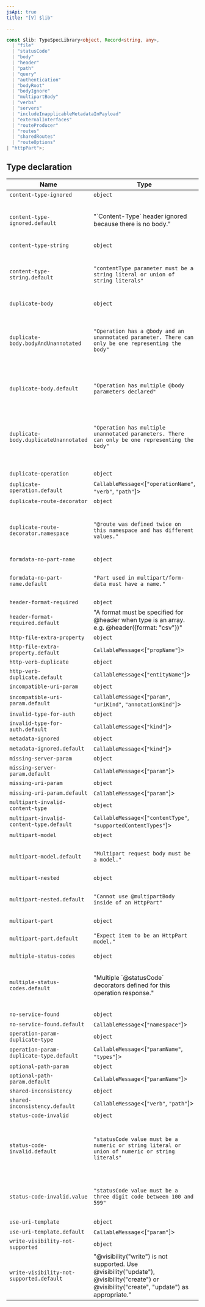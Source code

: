 ```yaml
---
jsApi: true
title: "[V] $lib"

---
```

```ts
const $lib: TypeSpecLibrary<object, Record<string, any>, 
  | "file"
  | "statusCode"
  | "body"
  | "header"
  | "path"
  | "query"
  | "authentication"
  | "bodyRoot"
  | "bodyIgnore"
  | "multipartBody"
  | "verbs"
  | "servers"
  | "includeInapplicableMetadataInPayload"
  | "externalInterfaces"
  | "routeProducer"
  | "routes"
  | "sharedRoutes"
  | "routeOptions"
| "httpPart">;
```

## Type declaration

| Name | Type | Default value |
| ------ | ------ | ------ |
| `content-type-ignored` | `object` | - |
| `content-type-ignored.default` | "\`Content-Type\` header ignored because there is no body." | "\`Content-Type\` header ignored because there is no body." |
| `content-type-string` | `object` | - |
| `content-type-string.default` | `"contentType parameter must be a string literal or union of string literals"` | "contentType parameter must be a string literal or union of string literals" |
| `duplicate-body` | `object` | - |
| `duplicate-body.bodyAndUnannotated` | `"Operation has a @body and an unannotated parameter. There can only be one representing the body"` | "Operation has a @body and an unannotated parameter. There can only be one representing the body" |
| `duplicate-body.default` | `"Operation has multiple @body parameters declared"` | "Operation has multiple @body parameters declared" |
| `duplicate-body.duplicateUnannotated` | `"Operation has multiple unannotated parameters. There can only be one representing the body"` | "Operation has multiple unannotated parameters. There can only be one representing the body" |
| `duplicate-operation` | `object` | - |
| `duplicate-operation.default` | `CallableMessage`<[`"operationName"`, `"verb"`, `"path"`]\> | - |
| `duplicate-route-decorator` | `object` | - |
| `duplicate-route-decorator.namespace` | `"@route was defined twice on this namespace and has different values."` | "@route was defined twice on this namespace and has different values." |
| `formdata-no-part-name` | `object` | - |
| `formdata-no-part-name.default` | `"Part used in multipart/form-data must have a name."` | "Part used in multipart/form-data must have a name." |
| `header-format-required` | `object` | - |
| `header-format-required.default` | "A format must be specified for @header when type is an array. e.g. @header(\{format: \"csv\"\})" | - |
| `http-file-extra-property` | `object` | - |
| `http-file-extra-property.default` | `CallableMessage`<[`"propName"`]\> | - |
| `http-verb-duplicate` | `object` | - |
| `http-verb-duplicate.default` | `CallableMessage`<[`"entityName"`]\> | - |
| `incompatible-uri-param` | `object` | - |
| `incompatible-uri-param.default` | `CallableMessage`<[`"param"`, `"uriKind"`, `"annotationKind"`]\> | - |
| `invalid-type-for-auth` | `object` | - |
| `invalid-type-for-auth.default` | `CallableMessage`<[`"kind"`]\> | - |
| `metadata-ignored` | `object` | - |
| `metadata-ignored.default` | `CallableMessage`<[`"kind"`]\> | - |
| `missing-server-param` | `object` | - |
| `missing-server-param.default` | `CallableMessage`<[`"param"`]\> | - |
| `missing-uri-param` | `object` | - |
| `missing-uri-param.default` | `CallableMessage`<[`"param"`]\> | - |
| `multipart-invalid-content-type` | `object` | - |
| `multipart-invalid-content-type.default` | `CallableMessage`<[`"contentType"`, `"supportedContentTypes"`]\> | - |
| `multipart-model` | `object` | - |
| `multipart-model.default` | `"Multipart request body must be a model."` | "Multipart request body must be a model." |
| `multipart-nested` | `object` | - |
| `multipart-nested.default` | `"Cannot use @multipartBody inside of an HttpPart"` | "Cannot use @multipartBody inside of an HttpPart" |
| `multipart-part` | `object` | - |
| `multipart-part.default` | `"Expect item to be an HttpPart model."` | "Expect item to be an HttpPart model." |
| `multiple-status-codes` | `object` | - |
| `multiple-status-codes.default` | "Multiple \`@statusCode\` decorators defined for this operation response." | "Multiple \`@statusCode\` decorators defined for this operation response." |
| `no-service-found` | `object` | - |
| `no-service-found.default` | `CallableMessage`<[`"namespace"`]\> | - |
| `operation-param-duplicate-type` | `object` | - |
| `operation-param-duplicate-type.default` | `CallableMessage`<[`"paramName"`, `"types"`]\> | - |
| `optional-path-param` | `object` | - |
| `optional-path-param.default` | `CallableMessage`<[`"paramName"`]\> | - |
| `shared-inconsistency` | `object` | - |
| `shared-inconsistency.default` | `CallableMessage`<[`"verb"`, `"path"`]\> | - |
| `status-code-invalid` | `object` | - |
| `status-code-invalid.default` | `"statusCode value must be a numeric or string literal or union of numeric or string literals"` | "statusCode value must be a numeric or string literal or union of numeric or string literals" |
| `status-code-invalid.value` | `"statusCode value must be a three digit code between 100 and 599"` | "statusCode value must be a three digit code between 100 and 599" |
| `use-uri-template` | `object` | - |
| `use-uri-template.default` | `CallableMessage`<[`"param"`]\> | - |
| `write-visibility-not-supported` | `object` | - |
| `write-visibility-not-supported.default` | "@visibility(\"write\") is not supported. Use @visibility(\"update\"), @visibility(\"create\") or @visibility(\"create\", \"update\") as appropriate." | - |
